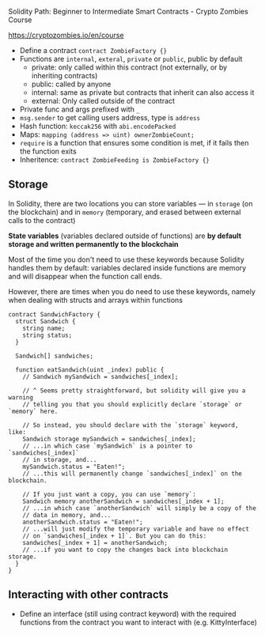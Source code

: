 Solidity Path: Beginner to Intermediate Smart Contracts - Crypto Zombies Course

https://cryptozombies.io/en/course

- Define a contract `contract ZombieFactory {}`
- Functions are `internal`, `exteral`, `private` or `public`, public by default
  - private: only called within this contract (not externally, or by inheriting contracts)
  - public: called by anyone
  - internal: same as private but contracts that inherit can also access it
  - external: Only called outside of the contract
- Private func and args prefixed with `_`
- `msg.sender` to get calling users address, type is `address`
- Hash function: `keccak256` with `abi.encodePacked`
- Maps: `mapping (address => uint) ownerZombieCount;`
- `require` is a function that ensures some condition is met, if it fails then the function exits
- Inheritence: `contract ZombieFeeding is ZombieFactory {}`

## Storage
In Solidity, there are two locations you can store variables — in `storage` (on the blockchain) and in `memory` (temporary, and erased between external calls to the contract)

**State variables** (variables declared outside of functions) are **by default storage and written permanently to the blockchain**

Most of the time you don't need to use these keywords because Solidity handles them by default: variables declared inside functions are memory and will disappear when the function call ends.

However, there are times when you do need to use these keywords, namely when dealing with structs and arrays within functions

```
contract SandwichFactory {
  struct Sandwich {
    string name;
    string status;
  }

  Sandwich[] sandwiches;

  function eatSandwich(uint _index) public {
    // Sandwich mySandwich = sandwiches[_index];

    // ^ Seems pretty straightforward, but solidity will give you a warning
    // telling you that you should explicitly declare `storage` or `memory` here.

    // So instead, you should declare with the `storage` keyword, like:
    Sandwich storage mySandwich = sandwiches[_index];
    // ...in which case `mySandwich` is a pointer to `sandwiches[_index]`
    // in storage, and...
    mySandwich.status = "Eaten!";
    // ...this will permanently change `sandwiches[_index]` on the blockchain.

    // If you just want a copy, you can use `memory`:
    Sandwich memory anotherSandwich = sandwiches[_index + 1];
    // ...in which case `anotherSandwich` will simply be a copy of the 
    // data in memory, and...
    anotherSandwich.status = "Eaten!";
    // ...will just modify the temporary variable and have no effect 
    // on `sandwiches[_index + 1]`. But you can do this:
    sandwiches[_index + 1] = anotherSandwich;
    // ...if you want to copy the changes back into blockchain storage.
  }
}
```

## Interacting with other contracts
- Define an interface (still using contract keyword) with the required functions from the contract you want to interact with (e.g. KittyInterface)